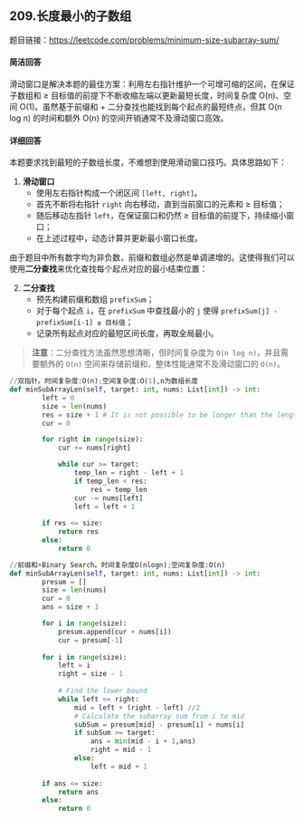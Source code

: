 ## 209.长度最小的子数组
题目链接：https://leetcode.com/problems/minimum-size-subarray-sum/

#### 简洁回答
滑动窗口是解决本题的最佳方案：利用左右指针维护一个可增可缩的区间，在保证子数组和 ≥ 目标值的前提下不断收缩左端以更新最短长度，时间复杂度 O(n)、空间 O(1)。虽然基于前缀和 + 二分查找也能找到每个起点的最短终点，但其 O(n log n) 的时间和额外 O(n) 的空间开销通常不及滑动窗口高效。

#### 详细回答
本题要求找到最短的子数组长度，不难想到使用滑动窗口技巧。具体思路如下：

1. **滑动窗口**  
   - 使用左右指针构成一个闭区间 `[left, right]`。  
   - 首先不断将右指针 `right` 向右移动，直到当前窗口的元素和 ≥ 目标值；  
   - 随后移动左指针 `left`，在保证窗口和仍然 ≥ 目标值的前提下，持续缩小窗口；  
   - 在上述过程中，动态计算并更新最小窗口长度。  

由于题目中所有数字均为非负数，前缀和数组必然是单调递增的。这使得我们可以使用**二分查找**来优化查找每个起点对应的最小结束位置：

2. **二分查找**  
   - 预先构建前缀和数组 `prefixSum`；  
   - 对于每个起点 `i`，在 `prefixSum` 中查找最小的 `j` 使得 `prefixSum[j] - prefixSum[i-1] ≥ 目标值`；  
   - 记录所有起点对应的最短区间长度，再取全局最小。  

> **注意**：二分查找方法虽然思想清晰，但时间复杂度为 `O(n log n)`，并且需要额外的 `O(n)` 空间来存储前缀和，整体性能通常不及滑动窗口的 `O(n)`。  



```python
//双指针。时间复杂度:O(n);空间复杂度:O(1),n为数组长度
def minSubArrayLen(self, target: int, nums: List[int]) -> int:
        left = 0
        size = len(nums)
        res = size + 1 # It is not possible to be longer than the length of the array
        cur = 0

        for right in range(size):
            cur += nums[right]

            while cur >= target:
                temp_len = right - left + 1
                if temp_len < res:
                    res = temp_len
                cur -= nums[left]
                left = left + 1
        
        if res <= size:
            return res
        else:
            return 0
```

```python
//前缀和+Binary Search。时间复杂度O(nlogn);空间复杂度:O(n)
def minSubArrayLen(self, target: int, nums: List[int]) -> int:
        presum = []
        size = len(nums)
        cur = 0
        ans = size + 1

        for i in range(size):
            presum.append(cur + nums[i])
            cur = presum[-1]
        
        for i in range(size):
            left = i
            right = size - 1
            
            # Find the lower bound
            while left <= right:
                mid = left + (right - left) //2
                # Calculate the subarray sum from i to mid
                subSum = presum[mid] - presum[i] + nums[i]
                if subSum >= target:
                    ans = min(mid - i + 1,ans)
                    right = mid - 1
                else:
                    left = mid + 1
        
        if ans <= size:
            return ans
        else:
            return 0
```

